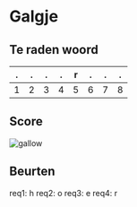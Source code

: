 # Galgje

## Te raden woord

|.|.|.|.|r|.|.|.|
|-|-|-|-|-|-|-|-|
|1|2|3|4|5|6|7|8|

## Score
![gallow](./images/4.png)

## Beurten
req1: h
req2: o
req3: e
req4: r

